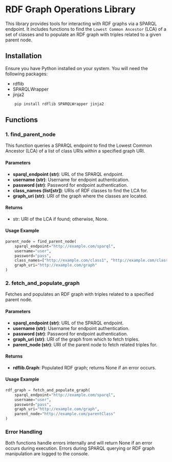 # RDF Graph Operations Library

This library provides tools for interacting with RDF graphs via a
SPARQL endpoint. It includes functions to find the `Lowest Common
Ancestor` (LCA) of a set of classes and to populate an RDF graph with
triples related to a given parent node.

## Installation
Ensure you have Python installed on your system. You will need the following packages:

* rdflib
* SPARQLWrapper
* jinja2

```bash
	pip install rdflib SPARQLWrapper jinja2
```

## Functions
### 1. find_parent_node
This function queries a SPARQL endpoint to find the Lowest Common Ancestor (LCA) of a list of class URIs within a specified graph URI.

#### Parameters
* **sparql_endpoint (str)**: URL of the SPARQL endpoint.
* **username (str)**: Username for endpoint authentication.
* **password (str)**: Password for endpoint authentication.
* **class_names (list[str])**: URIs of RDF classes to find the LCA for.
* **graph_uri (str)**: URI of the graph where the classes are located.
#### Returns
* str: URI of the LCA if found; otherwise, None.

#### Usage Example
```python
parent_node = find_parent_node(
    sparql_endpoint="http://example.com/sparql",
    username="user",
    password="pass",
    class_names=["http://example.com/class1", "http://example.com/class2"],
    graph_uri="http://example.com/graph"
)
```

### 2. fetch_and_populate_graph
Fetches and populates an RDF graph with triples related to a specified parent node.

#### Parameters
* **sparql_endpoint (str)**: URL of the SPARQL endpoint.
* **username (str)**: Username for endpoint authentication.
* **password (str)**: Password for endpoint authentication.
* **graph_uri (str)**: URI of the graph from which to fetch triples.
* **parent_node (str)**: URI of the parent node to fetch related triples for.
#### Returns
* **rdflib.Graph**: Populated RDF graph; returns None if an error occurs.

#### Usage Example
```python
rdf_graph = fetch_and_populate_graph(
    sparql_endpoint="http://example.com/sparql",
    username="user",
    password="pass",
    graph_uri="http://example.com/graph",
    parent_node="http://example.com/parentClass"
)
```

### Error Handling
Both functions handle errors internally and will return None if an error occurs during execution. Errors during SPARQL querying or RDF graph manipulation are logged to the console.

